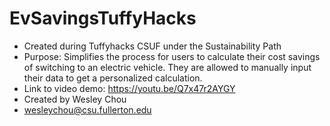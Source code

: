 # EvSavingsTuffyHacks
- Created during Tuffyhacks CSUF under the Sustainability Path
- Purpose: Simplifies the process for users to calculate their cost savings of switching to an electric vehicle. They are allowed to manually input their data to get a personalized calculation. 
- Link to video demo: https://youtu.be/Q7x47r2AYGY
- Created by Wesley Chou
- wesleychou@csu.fullerton.edu
